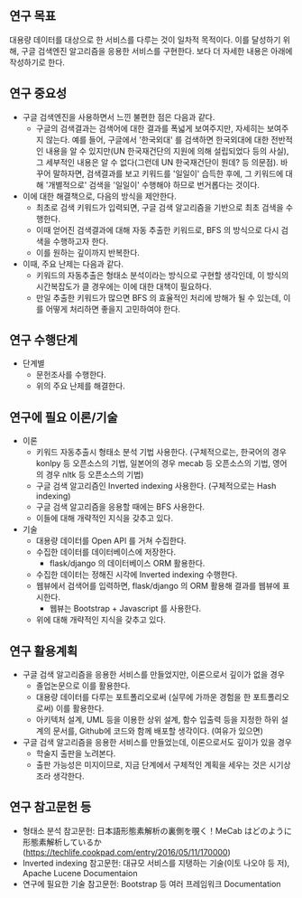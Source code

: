 연구 목표
------
대용량 데이터를 대상으로 한 서비스를 다루는 것이 일차적 목적이다. 이를 달성하기 위해, 구글 검색엔진 알고리즘을 응용한 서비스를 구현한다. 보다 더 자세한 내용은 아래에 작성하기로 한다.


연구 중요성
---------
* 구글 검색엔진을 사용하면서 느낀 불편한 점은 다음과 같다.
  * 구글의 검색결과는 검색어에 대한 결과를 폭넓게 보여주지만, 자세히는 보여주지 않는다. 예를 들어, 구글에서 '한국외대' 를 검색하면 한국외대에 대한 전반적인 내용을 알 수 있지만(UN 한국재건단의 지원에 의해 설립되었다 등의 사실), 그 세부적인 내용은 알 수 없다(그런데 UN 한국재건단이 뭔데? 등 의문점). 바꾸어 말하자면, 검색결과를 보고 키워드를 '일일이' 습득한 후에, 그 키워드에 대해 '개별적으로' 검색을 '일일이' 수행해야 하므로 번거롭다는 것이다. 
* 이에 대한 해결책으로, 다음의 방식을 제안한다. 
  * 최초로 검색 키워드가 입력되면, 구글 검색 알고리즘을 기반으로 최초 검색을 수행한다. 
  * 이때 얻어진 검색결과에 대해 자동 추출한 키워드로, BFS 의 방식으로 다시 검색을 수행하고자 한다. 
  * 이를 원하는 깊이까지 반복한다.
* 이때, 주요 난제는 다음과 같다. 
  * 키워드의 자동추출은 형태소 분석이라는 방식으로 구현할 생각인데, 이 방식의 시간복잡도가 클 경우에는 이에 대한 대책이 필요하다.
  * 만일 추출한 키워드가 많으면 BFS 의 효율적인 처리에 방해가 될 수 있는데, 이를 어떻게 처리하면 좋을지 고민하여야 한다. 


연구 수행단계
----------
* 단계별
  * 문헌조사를 수행한다.
  * 위의 주요 난제를 해결한다.


연구에 필요 이론/기술
---------------
* 이론
  * 키워드 자동추출시 형태소 분석 기법 사용한다. (구체적으로는, 한국어의 경우 konlpy 등 오픈소스의 기법, 일본어의 경우 mecab 등 오픈소스의 기법, 영어의 경우 nltk 등 오픈소스의 기법) 
  * 구글 검색 알고리즘인 Inverted indexing 사용한다. (구체적으로는 Hash indexing) 
  * 구글 검색 알고리즘을 응용할 때에는 BFS 사용한다.
  * 이들에 대해 개략적인 지식을 갖추고 있다.
* 기술
  * 대용량 데이터를 Open API 를 거쳐 수집한다.
  * 수집한 데이터를 데이터베이스에 저장한다.
    * flask/django 의 데이터베이스 ORM 활용한다.
  * 수집한 데이터는 정해진 시각에 Inverted indexing 수행한다.
  * 웹뷰에서 검색어를 입력하면, flask/django 의 ORM 활용해 결과를 웹뷰에 표시한다.
    * 웹뷰는 Bootstrap + Javascript 를 사용한다. 
  * 위에 대해 개략적인 지식을 갖추고 있다.


연구 활용계획
----------
* 구글 검색 알고리즘을 응용한 서비스를 만들었지만, 이론으로서 깊이가 없을 경우
  * 졸업논문으로 이를 활용한다.
  * 대용량 데이터를 다루는 포트폴리오로써 (실무에 가까운 경험을 한 포트폴리오로써) 이를 활용한다.
  * 아키텍처 설계, UML 등을 이용한 상위 설계, 함수 입출력 등을 지정한 하위 설계의 문서를, Github에 코드와 함께 배포할 생각이다. (여유가 있으면)
* 구글 검색 알고리즘을 응용한 서비스를 만들었는데, 이론으로서도 깊이가 있을 경우
  * 학술지 출판을 노려본다.
  * 출판 가능성은 미지이므로, 지금 단계에서 구체적인 계획을 세우는 것은 시기상조라 생각한다.


연구 참고문헌 등
------------
* 형태소 분석 참고문헌: 日本語形態素解析の裏側を覗く！MeCab はどのように形態素解析しているか (https://techlife.cookpad.com/entry/2016/05/11/170000) 
* Inverted indexing 참고문헌: 대규모 서비스를 지탱하는 기술(이토 나오야 등 저), Apache Lucene Documentaion
* 연구에 필요한 기술 참고문헌: Bootstrap 등 여러 프레임워크 Documentation
